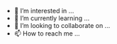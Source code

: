 

- 👀 I’m interested in ...
- 🌱 I’m currently learning ...
- 💞️ I’m looking to collaborate on ...
- 📫 How to reach me ...

<!---
vanbinha/vanbinha is a ✨ special ✨ repository because its `README.md` (this file) appears on your GitHub profile.
You can click the Preview link to take a look at your changes.
--->
